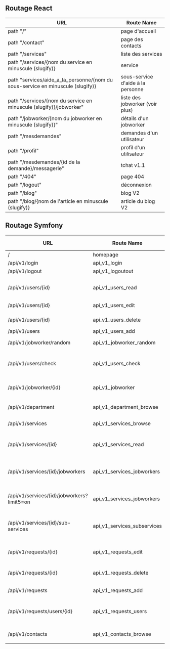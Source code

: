 ## Routage React

| URL | Route Name |
|---|---|
| path "/" | page d'accueil |
| path "/contact" | page des contacts |
| path "/services" |  liste des services |
| path  "/services/{nom du service en minuscule (slugify)} | service|
| path  "services/aide_a_la_personne/{nom du sous-service en minuscule (slugify)} | sous-service d'aide à la personne|
| path  "/services/{nom du service en minuscule (slugify)}/jobworker"  |liste des jobworker (voir plus)|
| path  "/jobworker/{nom du jobworker en minuscule (slugify)}" | détails d'un jobworker|
| path  "/mesdemandes" | demandes d'un utilisateur
| path  "/profil"  |profil d'un utilisateur|
| path  "/mesdemandes/{id de la demande}/messagerie" | tchat v1.1|
| path  "/404"  |page 404|
| path  "/logout"|  déconnexion|
| path  "/blog" | blog V2|
| path  "/blog/{nom de l'article en minuscule (slugify)} | article du blog V2 |

## Routage Symfony
 
| URL | Route Name | HTTP Method | Controller | Method | Commentary |
|---|---|---|---|---|---|
| / | homepage | GET | MainController | home | Home page |
| /api/v1/login | api_v1_login | GET | SecurityController | login | Connection |
| /api/v1/logout | api_v1_logoutout | GET | SecurityController | logout | Log out|
|||||||
| /api/v1/users/{id} | api_v1_users_read | GET | UserController | read | See details of one specific user |
| /api/v1/users/{id} | api_v1_users_edit | PUT | UserController | edit | Update one specific user |
| /api/v1/users/{id} | api_v1_users_delete | DELETE | UserController | delete | Delete one specific user |
| /api/v1/users | api_v1_users_add | POST | UserController | add | Add a user |
| /api/v1/jobworker/random | api_v1_jobworker_random | GET | UserController | randomJobWorker | Get a random JobWorker |
| /api/v1/users/check | api_v1_users_check | POST | UserController | checkUser | Verify credentials from one user |
| /api/v1/jobworker/{id} | api_v1_jobworker | GET | UserController | getJobWorker | Get details from one JobWorker |
|||||||
| /api/v1/department | api_v1_department_browse | GET | DepartmentController | browse | List of all department |
|||||||
| /api/v1/services | api_v1_services_browse | GET | ServiceController | browse | List of all services |
| /api/v1/services/{id} | api_v1_services_read | GET | ServiceController | read | See details of one specific service |
| /api/v1/services/{id}/jobworkers | api_v1_services_jobworkers | GET | ServiceController | getJobWorkersByServices | Get all JobWorkers from a Service |
| /api/v1/services/{id}/jobworkers?limit5=on | api_v1_services_jobworkers | GET | ServiceController | getJobWorkersByServices | Get five JobWorkers from a service |
| /api/v1/services/{id}/sub-services | api_v1_services_subservices | GET | ServiceController | getSubServicesFromService | Get Sub-services from one service |
|||||||
| /api/v1/requests/{id} | api_v1_requests_edit | PUT | RequestController | edit | Update one specific request |
| /api/v1/requests/{id} | api_v1_requests_delete | DELETE | RequestController | delete | Delete one specific request |
| /api/v1/requests | api_v1_requests_add | POST | RequestController | add | Add a request |
| /api/v1/requests/users/{id} | api_v1_requests_users | GET | RequestController | getRequestsFromOneUser | Get all requests from one User |
|||||||
| /api/v1/contacts | api_v1_contacts_browse | GET | ContactController | browse | List of all contacts |
|||||||
